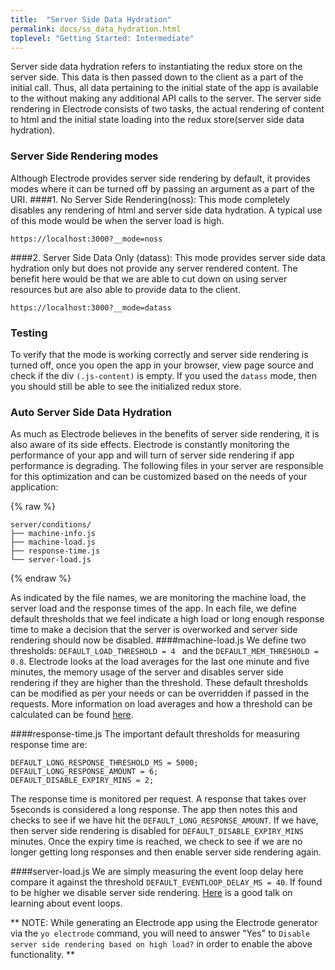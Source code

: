 ```yaml
---
title:  "Server Side Data Hydration"
permalink: docs/ss_data_hydration.html
toplevel: "Getting Started: Intermediate"
---
```

Server side data hydration refers to instantiating the redux store on the server side. This data is then passed down to the client as a part of the initial call. Thus, all data pertaining to the initial state of the app is available to the without making any additional API calls to the server.
The server side rendering in Electrode consists of two tasks, the actual rendering of content to html and the initial state loading into the redux store(server side data hydration).

### Server Side Rendering modes
Although Electrode provides server side rendering by default, it provides modes where it can be turned off by passing an argument as a part of the URI.
####1. No Server Side Rendering(noss):
This mode completely disables any rendering of html and server side data hydration. A typical use of this mode would be when the server load is high.

```
https://localhost:3000?__mode=noss
```

####2. Server Side Data Only (datass):
This mode provides server side data hydration only but does not provide any server rendered content. The benefit here would be that we are able to cut down on using server resources but are also able to provide data to the client.

```
https://localhost:3000?__mode=datass
```
### Testing
To verify that the mode is working correctly and server side rendering is turned off, once you open the app in your browser, view page source and check if the div ```(.js-content)``` is empty.
If you used the ```datass``` mode, then you should still be able to see the initialized redux store.

### Auto Server Side Data Hydration
As much as Electrode believes in the benefits of server side rendering, it is also aware of its side effects. Electrode is constantly monitoring the performance of your app and will turn of server side rendering if app performance is degrading.
The following files in your server are responsible for this optimization and can be customized based on the needs of your application:

{% raw  %}
```
server/conditions/
├── machine-info.js
├── machine-load.js
├── response-time.js
└── server-load.js

```
{% endraw %}

As indicated by the file names, we are monitoring the machine load, the server load and the response times of the app. In each file, we define default thresholds that we feel indicate a high load or long enough response time to make a decision that the server is overworked and server side rendering should now be disabled.
####machine-load.js
We define two thresholds: ```DEFAULT_LOAD_THRESHOLD = 4 ``` and the ```DEFAULT_MEM_THRESHOLD = 0.8```.
Electrode looks at the load averages for the last one minute and five minutes, the memory usage of the server and disables server side rendering if they are higher than the threshold. These default thresholds can be modified as per your needs or can be overridden if passed in the requests.
More information on load averages and how a threshold can be calculated can be found <a target="_blank" href ="http://blog.scoutapp.com/articles/2009/07/31/understanding-load-averages">here</a>.

####response-time.js
The important default thresholds for measuring response time are:

```
DEFAULT_LONG_RESPONSE_THRESHOLD_MS = 5000;
DEFAULT_LONG_RESPONSE_AMOUNT = 6;
DEFAULT_DISABLE_EXPIRY_MINS = 2;
```

The response time is monitored per request. A response that takes over 5seconds is considered a long response. The app then notes this and checks to see if we have hit the ```DEFAULT_LONG_RESPONSE_AMOUNT```.
If we have, then server side rendering is disabled for ```DEFAULT_DISABLE_EXPIRY_MINS``` minutes.
Once the expiry time is reached, we check to see if we are no longer getting long responses and then enable server side rendering again.

####server-load.js
We are simply measuring the event loop delay here compare it against the threshold ```DEFAULT_EVENTLOOP_DELAY_MS = 40```. If found to be higher we disable server side rendering.
<a target="_blank" href="http://2014.jsconf.eu/speakers/philip-roberts-what-the-heck-is-the-event-loop-anyway.html">Here</a> is a good talk on learning about event loops.

** NOTE: While generating an Electrode app using the Electrode generator via the ```yo electrode``` command, you will need to answer "Yes" to ```Disable server side rendering based on high load?``` in order to enable the above functionality. ** 
